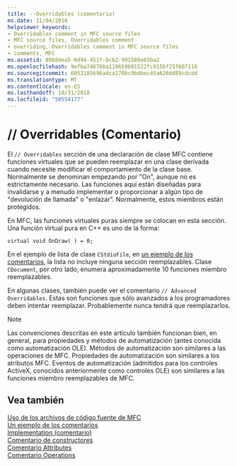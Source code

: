 ```yaml
---
title: --Overridables (comentario)
ms.date: 11/04/2016
helpviewer_keywords:
- Overridables comment in MFC source files
- MFC source files, Overridables comment
- overriding, Overridables comment in MFC source files
- comments, MFC
ms.assetid: 8968dea5-0d94-451f-bcb2-991580e65ba2
ms.openlocfilehash: 9efba74676ba118659601522fc915bf25f607116
ms.sourcegitcommit: 6052185696adca270bc9bdbec45a626dd89cdcdd
ms.translationtype: MT
ms.contentlocale: es-ES
ms.lasthandoff: 10/31/2018
ms.locfileid: "50554177"
---
```

# <a name="-overridables-comment"></a>// Overridables (Comentario)

El `// Overridables` sección de una declaración de clase MFC contiene funciones virtuales que se pueden reemplazar en una clase derivada cuando necesite modificar el comportamiento de la clase base. Normalmente se denominan empezando por "On", aunque no es estrictamente necesario. Las funciones aquí están diseñadas para invalidarse y a menudo implementar o proporcionar a algún tipo de "devolución de llamada" o "enlazar". Normalmente, estos miembros están protegidos.

En MFC, las funciones virtuales puras siempre se colocan en esta sección. Una función virtual pura en C++ es uno de la forma:

`virtual void OnDraw( ) = 0;`

En el ejemplo de lista de clase `CStdioFile`, en [un ejemplo de los comentarios](../mfc/an-example-of-the-comments.md), la lista no incluye ninguna sección reemplazables. Clase `CDocument`, por otro lado, enumera aproximadamente 10 funciones miembro reemplazables.

En algunas clases, también puede ver el comentario `// Advanced Overridables`. Estas son funciones que sólo avanzados a los programadores deben intentar reemplazar. Probablemente nunca tendrá que reemplazarlos.

> [!NOTE]
>  Las convenciones descritas en este artículo también funcionan bien, en general, para propiedades y métodos de automatización (antes conocida como automatización OLE). Métodos de automatización son similares a las operaciones de MFC. Propiedades de automatización son similares a los atributos MFC. Eventos de automatización (admitidos para los controles ActiveX, conocidos anteriormente como controles OLE) son similares a las funciones miembro reemplazables de MFC.

## <a name="see-also"></a>Vea también

[Uso de los archivos de código fuente de MFC](../mfc/using-the-mfc-source-files.md)<br/>
[Un ejemplo de los comentarios](../mfc/an-example-of-the-comments.md)<br/>
[Implementation (comentario)](../mfc/decrement-implementation-comment.md)<br/>
[Comentario de constructores](../mfc/decrement-constructors-comment.md)<br/>
[Comentario Attributes](../mfc/decrement-attributes-comment.md)<br/>
[Comentario Operations](../mfc/decrement-operations-comment.md)

